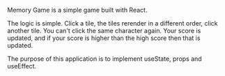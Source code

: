 Memory Game is a simple game built with React.

The logic is simple. Click a tile, the tiles rerender in a different order, click another tile. You can't click the same character again. Your score is updated, and if your score is higher than the high score then that is updated.

The purpose of this application is to implement useState, props and useEffect.

